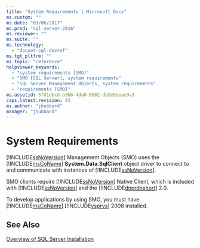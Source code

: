 ```yaml
---
title: "System Requirements | Microsoft Docs"
ms.custom: ""
ms.date: "03/06/2017"
ms.prod: "sql-server-2016"
ms.reviewer: ""
ms.suite: ""
ms.technology: 
  - "docset-sql-devref"
ms.tgt_pltfrm: ""
ms.topic: "reference"
helpviewer_keywords: 
  - "system requirements [SMO]"
  - "SMO [SQL Server], system requirements"
  - "SQL Server Management Objects, system requirements"
  - "requirements [SMO]"
ms.assetid: 5fd1dbcd-b3bb-4da0-8582-db2e5eeac9a3
caps.latest.revision: 43
ms.author: "jhubbard"
manager: "jhubbard"
---
```

# System Requirements
  [!INCLUDE[ssNoVersion](../../advanced-analytics/r-services/includes/ssnoversion-md.md)] Management Objects (SMO) uses the [!INCLUDE[msCoName](../../advanced-analytics/r-services/tutorials/includes/msconame-md.md)] **System.Data.SqlClient** object driver to connect to and communicate with instances of [!INCLUDE[ssNoVersion](../../advanced-analytics/r-services/includes/ssnoversion-md.md)].  
  
 SMO clients require [!INCLUDE[ssNoVersion](../../advanced-analytics/r-services/includes/ssnoversion-md.md)] Native Client, which is included with [!INCLUDE[ssNoVersion](../../advanced-analytics/r-services/includes/ssnoversion-md.md)] and the [!INCLUDE[dnprdnshort](../../analysis-services/multidimensional-models/includes/dnprdnshort-md.md)] 2.0.  
  
 To develop applications by using SMO, you must have [!INCLUDE[msCoName](../../advanced-analytics/r-services/tutorials/includes/msconame-md.md)] [!INCLUDE[vsprvs](../../analysis-services/multidimensional-models/includes/vsprvs-md.md)] 2008 installed.  
  
## See Also  
 [Overview of SQL Server Installation](http://technet.microsoft.com/library/bb500438\(v=SQL.105\).aspx)  
  
  